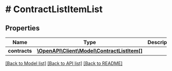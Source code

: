 # # ContractListItemList

## Properties

Name | Type | Description | Notes
------------ | ------------- | ------------- | -------------
**contracts** | [**\OpenAPI\Client\Model\ContractListItem[]**](ContractListItem.md) |  | [optional]

[[Back to Model list]](../../README.md#models) [[Back to API list]](../../README.md#endpoints) [[Back to README]](../../README.md)
